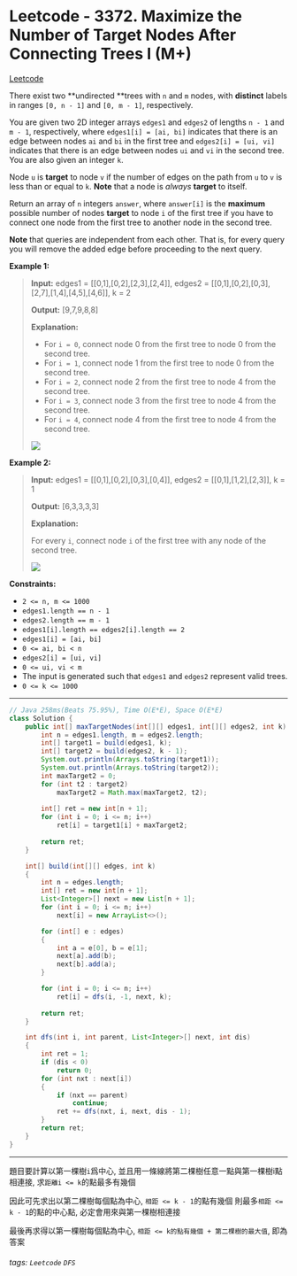 # Leetcode - 3372. Maximize the Number of Target Nodes After Connecting Trees I (M+)

[Leetcode](https://leetcode.com/problems/maximize-the-number-of-target-nodes-after-connecting-trees-i/)

There exist two **undirected **trees with `n` and `m` nodes, with **distinct** labels in ranges `[0, n - 1]` and `[0, m - 1]`, respectively.

You are given two 2D integer arrays `edges1` and `edges2` of lengths `n - 1` and `m - 1`, respectively, where `edges1[i] = [ai, bi]` indicates that there is an edge between nodes `ai` and `bi` in the first tree and `edges2[i] = [ui, vi]` indicates that there is an edge between nodes `ui` and `vi` in the second tree. You are also given an integer `k`.

Node `u` is **target** to node `v` if the number of edges on the path from `u` to `v` is less than or equal to `k`. **Note** that a node is _always_ **target** to itself.

Return an array of `n` integers `answer`, where `answer[i]` is the **maximum** possible number of nodes **target** to node `i` of the first tree if you have to connect one node from the first tree to another node in the second tree.

**Note** that queries are independent from each other. That is, for every query you will remove the added edge before proceeding to the next query.

**Example 1:**

> **Input:** edges1 = [[0,1],[0,2],[2,3],[2,4]], edges2 = [[0,1],[0,2],[0,3],[2,7],[1,4],[4,5],[4,6]], k = 2
> 
> **Output:** [9,7,9,8,8]
> 
> **Explanation:**
> 
> -   For `i = 0`, connect node 0 from the first tree to node 0 from the second tree.
> -   For `i = 1`, connect node 1 from the first tree to node 0 from the second tree.
> -   For `i = 2`, connect node 2 from the first tree to node 4 from the second tree.
> -   For `i = 3`, connect node 3 from the first tree to node 4 from the second tree.
> -   For `i = 4`, connect node 4 from the first tree to node 4 from the second tree.
> 
> ![](https://assets.leetcode.com/uploads/2024/09/24/3982-1.png)

**Example 2:**

> **Input:** edges1 = [[0,1],[0,2],[0,3],[0,4]], edges2 = [[0,1],[1,2],[2,3]], k = 1
> 
> **Output:** [6,3,3,3,3]
> 
> **Explanation:**
> 
> For every `i`, connect node `i` of the first tree with any node of the second tree.
> 
> ![](https://assets.leetcode.com/uploads/2024/09/24/3928-2.png)

 **Constraints:**
 
 -   `2 <= n, m <= 1000`
 -   `edges1.length == n - 1`
 -   `edges2.length == m - 1`
 -   `edges1[i].length == edges2[i].length == 2`
 -   `edges1[i] = [ai, bi]`
 -   `0 <= ai, bi < n`
 -   `edges2[i] = [ui, vi]`
 -   `0 <= ui, vi < m`
 -   The input is generated such that `edges1` and `edges2` represent valid trees.
 -   `0 <= k <= 1000`

---
```java
// Java 258ms(Beats 75.95%), Time O(E*E), Space O(E*E)
class Solution {
    public int[] maxTargetNodes(int[][] edges1, int[][] edges2, int k) {
        int n = edges1.length, m = edges2.length;
        int[] target1 = build(edges1, k);
        int[] target2 = build(edges2, k - 1);
        System.out.println(Arrays.toString(target1));
        System.out.println(Arrays.toString(target2));
        int maxTarget2 = 0;
        for (int t2 : target2)
            maxTarget2 = Math.max(maxTarget2, t2);
        
        int[] ret = new int[n + 1];
        for (int i = 0; i <= n; i++)
            ret[i] = target1[i] + maxTarget2;
        
        return ret;
    }

    int[] build(int[][] edges, int k)
    {
        int n = edges.length;
        int[] ret = new int[n + 1];
        List<Integer>[] next = new List[n + 1];
        for (int i = 0; i <= n; i++)
            next[i] = new ArrayList<>();

        for (int[] e : edges)
        {
            int a = e[0], b = e[1];
            next[a].add(b);
            next[b].add(a);
        }

        for (int i = 0; i <= n; i++)
            ret[i] = dfs(i, -1, next, k);
        
        return ret;
    }

    int dfs(int i, int parent, List<Integer>[] next, int dis)
    {
        int ret = 1;
        if (dis < 0)
            return 0;
        for (int nxt : next[i])
        {
            if (nxt == parent)
                continue;
            ret += dfs(nxt, i, next, dis - 1);
        }
        return ret;
    }
}
```
---

題目要計算以第一棵樹`i`爲中心, 並且用一條線將第二棵樹任意一點與第一棵樹i點相連接,
求`距離i <= k`的點最多有幾個

因此可先求出以第二棵樹每個點為中心, `相距 <= k - 1`的點有幾個
則最多`相距 <= k - 1`的點的中心點, 必定會用來與第一棵樹相連接

最後再求得以第一棵樹每個點為中心, `相距 <= k的點有幾個 + 第二棵樹的最大值`, 即為答案


###### tags: `Leetcode` `DFS`
